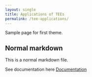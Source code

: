 ```yaml
---
layout: single
title: Applications of TEEs
permalink: /tee-applications/
---
```

Sample page for first theme.

## Normal markdown
This is a normal markdown file.


See documentation here [Documentation](https://mmistakes.github.io/minimal-mistakes/docs/utility-classes/)

